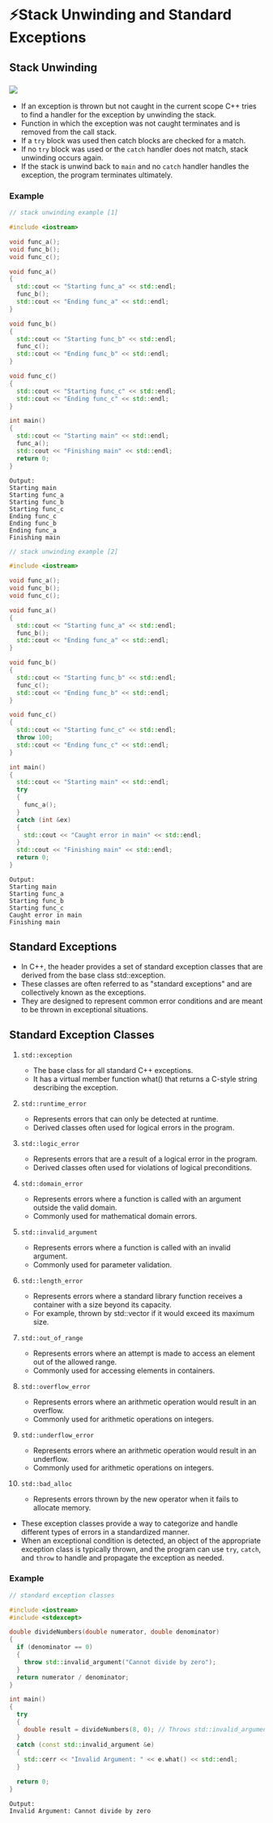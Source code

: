 # ⚡Stack Unwinding and Standard Exceptions

## Stack Unwinding

### <img src="1_stack_unwind.png">

- If an exception is thrown but not caught in the current scope C++ tries to find a handler for the exception by unwinding the stack.
- Function in which the exception was not caught terminates and is removed from the call stack.
- If a `try` block was used then catch blocks are checked for a match.
- If no `try` block was used or the `catch` handler does not match, stack unwinding occurs again.
- If the stack is unwind back to `main` and no `catch` handler handles the exception, the program terminates ultimately.

### Example

```cpp
// stack unwinding example [1]

#include <iostream>

void func_a();
void func_b();
void func_c();

void func_a()
{
  std::cout << "Starting func_a" << std::endl;
  func_b();
  std::cout << "Ending func_a" << std::endl;
}

void func_b()
{
  std::cout << "Starting func_b" << std::endl;
  func_c();
  std::cout << "Ending func_b" << std::endl;
}

void func_c()
{
  std::cout << "Starting func_c" << std::endl;
  std::cout << "Ending func_c" << std::endl;
}

int main()
{
  std::cout << "Starting main" << std::endl;
  func_a();
  std::cout << "Finishing main" << std::endl;
  return 0;
}
```

```
Output:
Starting main
Starting func_a
Starting func_b
Starting func_c
Ending func_c
Ending func_b
Ending func_a
Finishing main
```

```cpp
// stack unwinding example [2]

#include <iostream>

void func_a();
void func_b();
void func_c();

void func_a()
{
  std::cout << "Starting func_a" << std::endl;
  func_b();
  std::cout << "Ending func_a" << std::endl;
}

void func_b()
{
  std::cout << "Starting func_b" << std::endl;
  func_c();
  std::cout << "Ending func_b" << std::endl;
}

void func_c()
{
  std::cout << "Starting func_c" << std::endl;
  throw 100;
  std::cout << "Ending func_c" << std::endl;
}

int main()
{
  std::cout << "Starting main" << std::endl;
  try
  {
    func_a();
  }
  catch (int &ex)
  {
    std::cout << "Caught error in main" << std::endl;
  }
  std::cout << "Finishing main" << std::endl;
  return 0;
}
```

```
Output:
Starting main
Starting func_a
Starting func_b
Starting func_c
Caught error in main
Finishing main
```

## Standard Exceptions

- In C++, the <stdexcept> header provides a set of standard exception classes that are derived from the base class std::exception.
- These classes are often referred to as "standard exceptions" and are collectively known as the <stdexcept> exceptions.
- They are designed to represent common error conditions and are meant to be thrown in exceptional situations.

## Standard Exception Classes

1. `std::exception`

   - The base class for all standard C++ exceptions.
   - It has a virtual member function what() that returns a C-style string describing the exception.

1. `std::runtime_error`

   - Represents errors that can only be detected at runtime.
   - Derived classes often used for logical errors in the program.

1. `std::logic_error`

   - Represents errors that are a result of a logical error in the program.
   - Derived classes often used for violations of logical preconditions.

1. `std::domain_error`

   - Represents errors where a function is called with an argument outside the valid domain.
   - Commonly used for mathematical domain errors.

1. `std::invalid_argument`

   - Represents errors where a function is called with an invalid argument.
   - Commonly used for parameter validation.

1. `std::length_error`

   - Represents errors where a standard library function receives a container with a size beyond its capacity.
   - For example, thrown by std::vector if it would exceed its maximum size.

1. `std::out_of_range`

   - Represents errors where an attempt is made to access an element out of the allowed range.
   - Commonly used for accessing elements in containers.

1. `std::overflow_error`

   - Represents errors where an arithmetic operation would result in an overflow.
   - Commonly used for arithmetic operations on integers.

1. `std::underflow_error`

   - Represents errors where an arithmetic operation would result in an underflow.
   - Commonly used for arithmetic operations on integers.

1. `std::bad_alloc`

   - Represents errors thrown by the new operator when it fails to allocate memory.

- These exception classes provide a way to categorize and handle different types of errors in a standardized manner.
- When an exceptional condition is detected, an object of the appropriate exception class is typically thrown, and the program can use `try`, `catch`, and `throw` to handle and propagate the exception as needed.

### Example

```cpp
// standard exception classes

#include <iostream>
#include <stdexcept>

double divideNumbers(double numerator, double denominator)
{
  if (denominator == 0)
  {
    throw std::invalid_argument("Cannot divide by zero");
  }
  return numerator / denominator;
}

int main()
{
  try
  {
    double result = divideNumbers(8, 0); // Throws std::invalid_argument
  }
  catch (const std::invalid_argument &e)
  {
    std::cerr << "Invalid Argument: " << e.what() << std::endl;
  }

  return 0;
}

```

```
Output:
Invalid Argument: Cannot divide by zero
```

